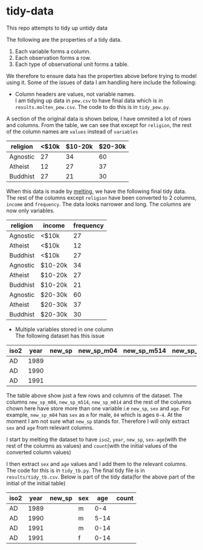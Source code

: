 # tidy-data
This repo attempts to tidy up untidy data

The following are the properties of a tidy data.
1. Each variable forms a column.
2. Each observation forms a row.
3. Each type of observational unit forms a table.

We therefore to ensure data has the properties above before trying to model using it. Some of the issues of data I am handling here include the following:
* Column headers are values, not variable names.<br/>
I am tidying up data in ```pew.csv``` to have final data which is in ```results.molten_pew.csv```. The code to do this is in ```tidy_pew.py```.<br/>

A section of the original data is shown below, I have ommited a lot of rows and columns. From the table, we can see that except for ```religion```, the rest of the column names are ```values``` instead of ```variables```

| religion  | <$10k | $10-20k | $20-30k |
| --------- | ----- | ------- | ------- |
| Agnostic  | 27    | 34      | 60      |
| Atheist   | 12    | 27      | 37      |
| Buddhist  | 27    | 21      | 30      |

When this data is made by [melting](https://pandas.pydata.org/pandas-docs/stable/reference/api/pandas.melt.html), we have the following final tidy data. The rest of the columns except ```religion``` have been converted to 2 columns, ```income``` and ```frequency```. The data looks narrower and long. The columns are now only variables.

| religion  | income  | frequency |
| --------- | ------- | --------- | 
| Agnostic  | <$10k   | 27        | 
| Atheist   | <$10k   | 12        | 
| Buddhist  | <$10k   | 27        |
| Agnostic  | $10-20k | 34        | 
| Atheist   | $10-20k | 27        | 
| Buddhist  | $10-20k | 21        |
| Agnostic  | $20-30k | 60        | 
| Atheist   | $20-30k | 37        | 
| Buddhist  | $20-30k | 30        |

* Multiple variables stored in one column <br/>
The following dataset has this issue

| iso2  | year | new_sp | new_sp_m04 | new_sp_m514 | new_sp_m014 | new_sp_f014
| --------- | ----- | ------- | ------- | ------- | ------- | ------- |
| AD  | 1989    |      |       |       |||
| AD   | 1990    |       |       |        |||
| AD  | 1991    |       |       |       |||


The table above show just a few rows and columns of the dataset. The columns ```new_sp_m04```, ```new_sp_m514```, ```new_sp_m014``` and the rest of the columns chown here have store more than one variable i.e ```new_sp```, ```sex``` and ```age```. For example, ```new_sp_m04``` has ```sex``` as ```m``` for male, ```04``` which is ages ```0-4```. At the moment I am not sure what ```new_sp``` stands for. Therefore I will only extract ```sex``` and ```age``` from relevant columns.

I start by melting the dataset to have ```iso2```, ```year```, ```new_sp```, ```sex-age```(with the rest of the columns as values) and ```count```(with the initial values of the converted column values)

I then extract ```sex``` and ```age``` values and I add them to the relevant columns. The code for this is in ```tidy_tb.py```. The final tidy file is in ```results/tidy_tb.csv```.
Below is part of the tidy data(for the above part of the initial of the initial table)

| iso2  | year | new_sp | sex | age | count |
| --------- | ----- | ------- | ------- | ------- | ------- |
| AD  | 1989    |      |    m   |    0-4   ||
| AD   | 1990    |       |  m     |    5-14    ||
| AD  | 1991    |       |    m   |     0-14  ||
| AD  | 1991    |       |    f   |     0-14  ||
